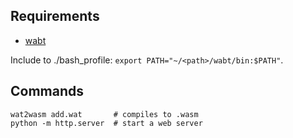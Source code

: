 ## Requirements

- [wabt](https://github.com/WebAssembly/wabt)

Include to ./bash_profile: `export PATH="~/<path>/wabt/bin:$PATH"`.

## Commands

```
wat2wasm add.wat       # compiles to .wasm
python -m http.server  # start a web server
```
